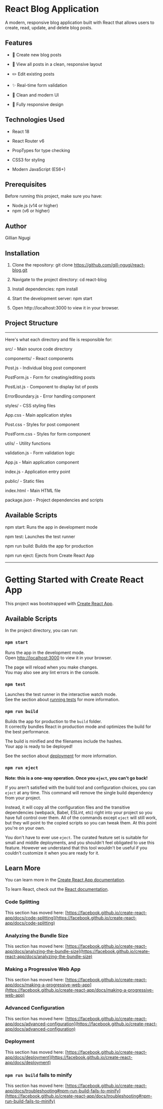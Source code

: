 # React Blog Application
A modern, responsive blog application built with React that allows users to create, read, update, and delete blog posts.

## Features
- 📝 Create new blog posts

- 📖 View all posts in a clean, responsive layout

- ✏️ Edit existing posts

- ✨ Real-time form validation

- 🎨 Clean and modern UI

- 📱 Fully responsive design

## Technologies Used
- React 18

- React Router v6

- PropTypes for type checking

- CSS3 for styling

- Modern JavaScript (ES6+)


## Prerequisites
Before running this project, make sure you have:
- Node.js (v14 or higher)
- npm (v6 or higher)

## Author
Gillian Ngugi

## Installation
1. Clone the repository:
git clone <https://github.com/gill-ngugi/react-blog.git>

2. Navigate to the project directory:
cd react-blog

3. Install dependencies:
npm install

4. Start the development server:
npm start

5. Open http://localhost:3000 to view it in your browser.

## Project Structure
----------------------
Here's what each directory and file is responsible for:

src/ - Main source code directory

components/ - React components

Post.js - Individual blog post component

PostForm.js - Form for creating/editing posts

PostList.js - Component to display list of posts

ErrorBoundary.js - Error handling component

styles/ - CSS styling files

App.css - Main application styles

Post.css - Styles for post component

PostForm.css - Styles for form component

utils/ - Utility functions

validation.js - Form validation logic

App.js - Main application component

index.js - Application entry point

public/ - Static files

index.html - Main HTML file

package.json - Project dependencies and scripts

## Available Scripts
npm start: Runs the app in development mode

npm test: Launches the test runner

npm run build: Builds the app for production

npm run eject: Ejects from Create React App


---------------------------
# Getting Started with Create React App

This project was bootstrapped with [Create React App](https://github.com/facebook/create-react-app).

## Available Scripts

In the project directory, you can run:

### `npm start`

Runs the app in the development mode.\
Open [http://localhost:3000](http://localhost:3000) to view it in your browser.

The page will reload when you make changes.\
You may also see any lint errors in the console.

### `npm test`

Launches the test runner in the interactive watch mode.\
See the section about [running tests](https://facebook.github.io/create-react-app/docs/running-tests) for more information.

### `npm run build`

Builds the app for production to the `build` folder.\
It correctly bundles React in production mode and optimizes the build for the best performance.

The build is minified and the filenames include the hashes.\
Your app is ready to be deployed!

See the section about [deployment](https://facebook.github.io/create-react-app/docs/deployment) for more information.

### `npm run eject`

**Note: this is a one-way operation. Once you `eject`, you can't go back!**

If you aren't satisfied with the build tool and configuration choices, you can `eject` at any time. This command will remove the single build dependency from your project.

Instead, it will copy all the configuration files and the transitive dependencies (webpack, Babel, ESLint, etc) right into your project so you have full control over them. All of the commands except `eject` will still work, but they will point to the copied scripts so you can tweak them. At this point you're on your own.

You don't have to ever use `eject`. The curated feature set is suitable for small and middle deployments, and you shouldn't feel obligated to use this feature. However we understand that this tool wouldn't be useful if you couldn't customize it when you are ready for it.

## Learn More

You can learn more in the [Create React App documentation](https://facebook.github.io/create-react-app/docs/getting-started).

To learn React, check out the [React documentation](https://reactjs.org/).

### Code Splitting

This section has moved here: [https://facebook.github.io/create-react-app/docs/code-splitting](https://facebook.github.io/create-react-app/docs/code-splitting)

### Analyzing the Bundle Size

This section has moved here: [https://facebook.github.io/create-react-app/docs/analyzing-the-bundle-size](https://facebook.github.io/create-react-app/docs/analyzing-the-bundle-size)

### Making a Progressive Web App

This section has moved here: [https://facebook.github.io/create-react-app/docs/making-a-progressive-web-app](https://facebook.github.io/create-react-app/docs/making-a-progressive-web-app)

### Advanced Configuration

This section has moved here: [https://facebook.github.io/create-react-app/docs/advanced-configuration](https://facebook.github.io/create-react-app/docs/advanced-configuration)

### Deployment

This section has moved here: [https://facebook.github.io/create-react-app/docs/deployment](https://facebook.github.io/create-react-app/docs/deployment)

### `npm run build` fails to minify

This section has moved here: [https://facebook.github.io/create-react-app/docs/troubleshooting#npm-run-build-fails-to-minify](https://facebook.github.io/create-react-app/docs/troubleshooting#npm-run-build-fails-to-minify)
